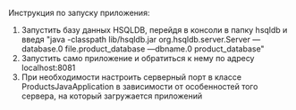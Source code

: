 Инструкция по запуску приложения:
1. Запустить базу данных HSQLDB, перейдя в консоли в папку hsqldb и введя "java -classpath lib/hsqldb.jar org.hsqldb.server.Server —database.0 file.product_database —dbname.0 product_database"
2. Запустить само приложение и обратиться к нему по адресу localhost:8081
3. При необходимости настроить серверный порт в классе ProductsJavaApplication в зависимости от особенностей того сервера, на который загружается приложений
